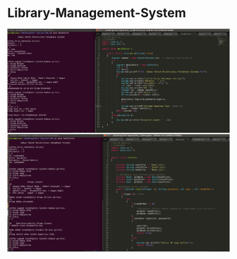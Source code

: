 # Library-Management-System
![Alt text](https://github.com/Burakdemirci/Library-Management-System/blob/master/1.PNG "")
![Alt text](https://github.com/Burakdemirci/Library-Management-System/blob/master/2.PNG "")

